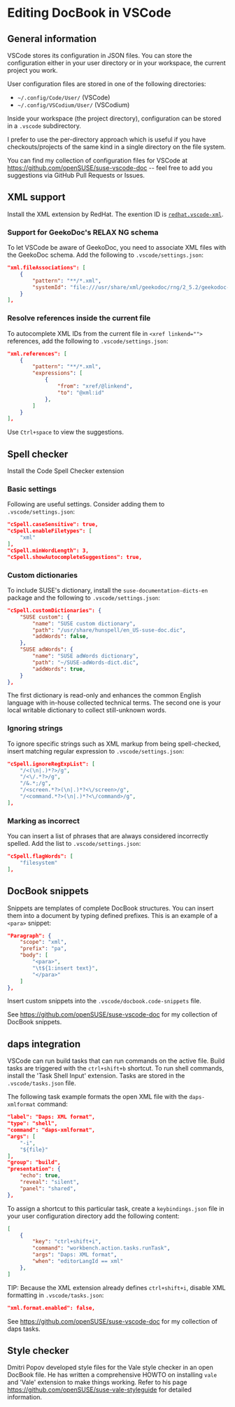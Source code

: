 # Editing DocBook in VSCode

## General information

VSCode stores its configuration in JSON files. You can store the configuration either in your user directory or in your workspace, the current project you work.

User configuration files are stored in one of the following directories:

* `~/.config/Code/User/` (VSCode)
* `~/.config/VSCodium/User/` (VSCodium)

Inside your workspace (the project directory), configuration can be stored in a `.vscode` subdirectory.

I prefer to use the per-directory approach which is useful if you
have checkouts/projects of the same kind in a single directory on the file
system.

You can find my collection of configuration files for VSCode at
https://github.com/openSUSE/suse-vscode-doc -- feel free to add you suggestions via GitHub
Pull Requests or Issues.


## XML support

Install the XML extension by RedHat. The exention ID is [`redhat.vscode-xml`](https://marketplace.visualstudio.com/items?itemName=redhat.vscode-xml).

### Support for GeekoDoc's RELAX NG schema

To let VSCode be aware of GeekoDoc, you need to associate XML files with the
GeekoDoc schema. Add the following to `.vscode/settings.json`:

```json
"xml.fileAssociations": [
    {
        "pattern": "**/*.xml",
        "systemId": "file:///usr/share/xml/geekodoc/rng/2_5.2/geekodoc-v2-flat.rng"
    }
],
```

### Resolve references inside the current file

To autocomplete XML IDs from the current file in `<xref linkend="">` references,
add the following to `.vscode/settings.json`:

```json
"xml.references": [
    {
        "pattern": "**/*.xml",
        "expressions": [
            {
                "from": "xref/@linkend",
                "to": "@xml:id"
            },
        ]
    }
],
```

Use `Ctrl+space` to view the suggestions.

## Spell checker

Install the Code Spell Checker extension

### Basic settings

Following are useful settings. Consider adding them to `.vscode/settings.json`:

```json
"cSpell.caseSensitive": true,
"cSpell.enableFiletypes": [
    "xml"
],
"cSpell.minWordLength": 3,
"cSpell.showAutocompleteSuggestions": true,
```

### Custom dictionaries

To include SUSE's dictionary, install the `suse-documentation-dicts-en` package
and the following to `.vscode/settings.json`:

```json
"cSpell.customDictionaries": {
    "SUSE custom": {
        "name": "SUSE custom dictionary",
        "path": "/usr/share/hunspell/en_US-suse-doc.dic",
        "addWords": false,
    },
    "SUSE adWords": {
        "name": "SUSE adWords dictionary",
        "path": "~/SUSE-adWords-dict.dic",
        "addWords": true,
    }
},
```

The first dictionary is read-only and enhances the common English language with
in-house collected technical terms. The second one is your local writable
dictionary to collect still-unknown words.

### Ignoring strings

To ignore specific strings such as XML markup from being spell-checked, insert
matching regular expression to `.vscode/settings.json`:

```json
"cSpell.ignoreRegExpList": [
    "/<(\n|.)*?>/g",
    "/<\/.*?>/g",
    "/&.*;/g",
    "/<screen.*?>(\n|.)*?<\/screen>/g",
    "/<command.*?>(\n|.)*?<\/command>/g",
],
```

### Marking as incorrect

You can insert a list of phrases that are always considered incorrectly spelled.
Add the list to  `.vscode/settings.json`:
```json
"cSpell.flagWords": [
    "filesystem"
],
```

## DocBook snippets

Snippets are templates of complete DocBook structures. You can insert them into
a document by typing defined prefixes. This is an example of a `<para>` snippet:

```json
"Paragraph": {
    "scope": "xml",
    "prefix": "pa",
    "body": [
        "<para>",
        "\t${1:insert text}",
        "</para>"
    ]
},
```

Insert custom snippets into the `.vscode/docbook.code-snippets` file.

See https://github.com/openSUSE/suse-vscode-doc for my collection of DocBook snippets.

## daps integration

VSCode can run build tasks that can run commands on the active file. Build tasks
are triggered with the `ctrl+shift+b` shortcut. To run shell commands, install
the 'Task Shell Input' extension. Tasks are stored in the `.vscode/tasks.json`
file.

The following task example formats the open XML file with the `daps-xmlformat`
command:

```json
"label": "Daps: XML format",
"type": "shell",
"command": "daps-xmlformat",
"args": [
    "-i",
    "${file}"
],
"group": "build",
"presentation": {
    "echo": true,
    "reveal": "silent",
    "panel": "shared",
},
```

To assign a shortcut to this particular task, create a `keybindings.json` file
in your user configuration directory add the following content:

```json
[
    {
        "key": "ctrl+shift+i",
        "command": "workbench.action.tasks.runTask",
        "args": "Daps: XML format",
        "when": "editorLangId == xml"
    },
]
```

TIP: Because the XML extension already defines `ctrl+shift+i`, disable XML
formatting in `.vscode/tasks.json`:

```json
"xml.format.enabled": false,
```

See https://github.com/openSUSE/suse-vscode-doc for my collection of daps tasks.

## Style checker

Dmitri Popov developed style files for the Vale style checker in an open DocBook
file. He has written a comprehensive HOWTO on installing `vale` and 'Vale'
extension to make things working. Refer to his page
https://github.com/openSUSE/suse-vale-styleguide for detailed information.
